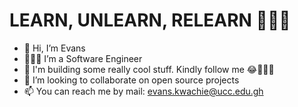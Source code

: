 # LEARN, UNLEARN, RELEARN 👨🏽‍💻
- 👋 Hi, I’m Evans
- 👨🏽‍💻 I’m a Software Engineer
- 🌱 I'm building some really cool stuff. Kindly follow me 😂👨🏽‍💻
- 👀 I’m looking to collaborate on open source projects
- 📫 You can reach me by mail: evans.kwachie@ucc.edu.gh


<!---
ekwachie/ekwachie is a ✨ special ✨ repository because its `README.md` (this file) appears on your GitHub profile.
You can click the Preview link to take a look at your changes.
--->
